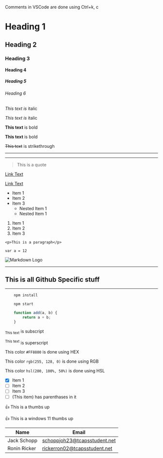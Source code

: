 <!-- Comment -->
Comments in VSCode are done using Ctrl+k, c

<!-- Headings -->
# Heading 1
## Heading 2
### Heading 3
#### Heading 4
##### Heading 5
###### Heading 6

<!-- Italics -->
*This text is* italic

_This text is_ italic

**This text** is bold

__This text__ is bold

<!-- Strikethrough -->
~~This text~~ is strikethrough

<!-- Horizontal Rule -->
---
___

<!-- Blockquote -->
> This is a quote

<!-- Link -->
[Link Text](titans3767.com)

[Link Text](titans3767.com "frc #3767 website")

<!-- Unordered Lists (UL) -->
* Item 1
* Item  2
* Item 3
    * Nested Item 1
    * Nested Item 1

<!-- Ordered Lists (OL) -->
1. Item 1
1. Item 2
1. Item 3

<!-- Inline Code Block -->
`<p>This is a paragraph</p>`

`var a = 12`

<!-- Images -->
![Markdown Logo](https://markdown-here.com/img/icon256.png)

<!-- Github Markdown -->
---
## This is all Github Specific stuff
---

<!-- Code Blocks -->
```bash
    npm install

    npm start
```

```javascript
    function add(a, b) {
        return a + b;
    }
```

<!-- Super and Sub Script -->
<sub>This text</sub> is subscript

<sup>This text</sup> is superscript

<!-- Color -->
This color `#FF8800` is done using HEX

This color `rgb(255, 128, 0)` is done using RGB

This color `hsl(200, 100%, 50%)` is done using HSL

<!-- Tasklist -->
- [x] Item 1
- [ ] Item 2
- [ ] Item 3
- [ ] \(This item) has parenthases in it

<!-- Emoji -->
:+1: This is a thumbs up

👍 This is a windows 11 thumbs up

<!-- Tables -->
| Name | Email |
| - | - |
|Jack Schopp | schoppjoh23@tcapsstudent.net |
| Ronin Ricker | rickerron02@tcapsstudent.net |


